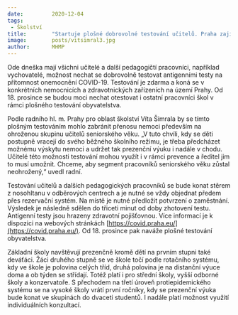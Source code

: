 ```yaml
---
date:         2020-12-04
tags:         
 - Školství
title:        "Startuje plošné dobrovolné testování učitelů. Praha zajistila odběrová centra"
image: 	      posts/vitsimral3.jpg
author:       MHMP
---
```


Ode dneška mají všichni učitelé a další pedagogičtí pracovníci, například vychovatelé, možnost nechat se dobrovolně testovat antigenními testy na přítomnost onemocnění COVID-19. Testování je zdarma a koná se v konkrétních nemocnicích a zdravotnických zařízeních na území Prahy. Od 18. prosince se budou moci nechat otestovat i ostatní pracovníci škol v rámci plošného testování obyvatelstva. 

Podle radního hl. m. Prahy pro oblast školství Víta Šimrala by se tímto plošným testováním mohlo zabránit přenosu nemoci především na ohroženou skupinu učitelů seniorského věku. „V tuto chvíli, kdy se děti postupně vracejí do svého běžného školního režimu, je třeba předcházet možnému výskytu nemoci a udržet tak prezenční výuku i nadále v chodu. Učitelé této možnosti testování mohou využít i v rámci prevence a ředitel jim to musí umožnit. Chceme, aby segment pracovníků seniorského věku zůstal neohrožený,“ uvedl radní.

Testování učitelů a dalších pedagogických pracovníků se bude konat stěrem z nosohltanu v odběrových centrech a je nutné se vždy objednat předem přes rezervační systém. Na místě je nutné předložit potvrzení o zaměstnání. Výsledek je následně sdělen do třiceti minut od doby zhotovení testu. Antigenní testy jsou hrazeny zdravotní pojišťovnou. Více informací je k dispozici na webových stránkách [https://covid.praha.eu/](https://covid.praha.eu/). Od 18. prosince pak naváže plošné testování obyvatelstva.

Základní školy navštěvují prezenčně kromě dětí na prvním stupni také deváťáci. Žáci druhého stupně se ve škole točí podle rotačního systému, kdy ve škole je polovina celých tříd, druhá polovina je na distanční výuce doma a ob týden se střídají. Totéž platí i pro střední školy, vyšší odborné školy a konzervatoře. S přechodem na třetí úroveň protiepidemického systému se na vysoké školy vrátí první ročníky, kdy se prezenční výuka bude konat ve skupinách do dvaceti studentů. I nadále platí možnost využití individuálních konzultací.
